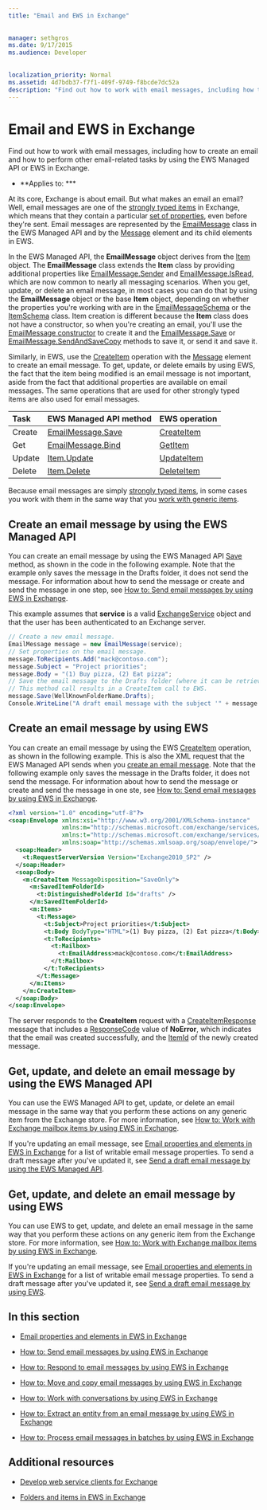 ```yaml
---
title: "Email and EWS in Exchange"
 
 
manager: sethgros
ms.date: 9/17/2015
ms.audience: Developer
 
 
localization_priority: Normal
ms.assetid: 4d7bdb37-f7f1-409f-9749-f8bcde7dc52a
description: "Find out how to work with email messages, including how to create an email and how to perform other email-related tasks by using the EWS Managed API or EWS in Exchange."
---
```


# Email and EWS in Exchange

Find out how to work with email messages, including how to create an email and how to perform other email-related tasks by using the EWS Managed API or EWS in Exchange.
  
 * **Applies to: *** 
  
At its core, Exchange is about email. But what makes an email an email? Well, email messages are one of the [strongly typed items](folders-and-items-in-ews-in-exchange.md#bk_item) in Exchange, which means that they contain a particular [set of properties](email-properties-and-elements-in-ews-in-exchange.md), even before they're sent. Email messages are represented by the [EmailMessage](http://msdn.microsoft.com/en-us/library/microsoft.exchange.webservices.data.emailmessage%28v=exchg.80%29.aspx) class in the EWS Managed API and by the [Message](http://msdn.microsoft.com/library/2400b33c-43b2-4fc2-b6fb-275a99e0e810%28Office.15%29.aspx) element and its child elements in EWS. 
  
In the EWS Managed API, the **EmailMessage** object derives from the [Item](http://msdn.microsoft.com/en-us/library/microsoft.exchange.webservices.data.item%28v=exchg.80%29.aspx) object. The **EmailMessage** class extends the **Item** class by providing additional properties like [EmailMessage.Sender](http://msdn.microsoft.com/en-us/library/microsoft.exchange.webservices.data.emailmessage.sender%28v=exchg.80%29.aspx) and [EmailMessage.IsRead](http://msdn.microsoft.com/en-us/library/office/microsoft.exchange.webservices.data.emailmessage.isread%28v=exchg.80%29.aspx), which are now common to nearly all messaging scenarios. When you get, update, or delete an email message, in most cases you can do that by using the **EmailMessage** object or the base **Item** object, depending on whether the properties you're working with are in the [EmailMessageSchema](http://msdn.microsoft.com/en-us/library/microsoft.exchange.webservices.data.emailmessageschema%28v=exchg.80%29.aspx) or the [ItemSchema](http://msdn.microsoft.com/en-us/library/microsoft.exchange.webservices.data.itemschema%28v=exchg.80%29.aspx) class. Item creation is different because the **Item** class does not have a constructor, so when you're creating an email, you'll use the [EmailMessage constructor](http://msdn.microsoft.com/en-us/library/office/microsoft.exchange.webservices.data.emailmessage.emailmessage%28v=exchg.80%29.aspx) to create it and the [EmailMessage.Save](http://msdn.microsoft.com/en-us/library/microsoft.exchange.webservices.data.emailmessage.save%28v=exchg.80%29.aspx) or [EmailMessage.SendAndSaveCopy](http://msdn.microsoft.com/en-us/library/microsoft.exchange.webservices.data.emailmessage.sendandsavecopy%28v=exchg.80%29.aspx) methods to save it, or send it and save it. 
  
Similarly, in EWS, use the [CreateItem](http://msdn.microsoft.com/library/fe6bb7fc-8918-4e6e-b0a1-b7e0ef44c3d1%28Office.15%29.aspx) operation with the [Message](http://msdn.microsoft.com/library/2400b33c-43b2-4fc2-b6fb-275a99e0e810%28Office.15%29.aspx) element to create an email message. To get, update, or delete emails by using EWS, the fact that the item being modified is an email message is not important, aside from the fact that additional properties are available on email messages. The same operations that are used for other strongly typed items are also used for email messages. 
  
|**Task**|**EWS Managed API method**|**EWS operation**|
|:-----|:-----|:-----|
|Create  <br/> |[EmailMessage.Save](http://msdn.microsoft.com/en-us/library/microsoft.exchange.webservices.data.emailmessage.save%28v=exchg.80%29.aspx) <br/> |[CreateItem](http://msdn.microsoft.com/library/fe6bb7fc-8918-4e6e-b0a1-b7e0ef44c3d1%28Office.15%29.aspx) <br/> |
|Get  <br/> |[EmailMessage.Bind](http://msdn.microsoft.com/en-us/library/microsoft.exchange.webservices.data.emailmessage.bind%28v=exchg.80%29.aspx) <br/> |[GetItem](http://msdn.microsoft.com/library/e8492e3b-1c8d-4b14-8070-9530f8306edd%28Office.15%29.aspx) <br/> |
|Update  <br/> |[Item.Update](http://msdn.microsoft.com/en-us/library/dd635915%28v=exchg.80%29.aspx) <br/> |[UpdateItem](http://msdn.microsoft.com/library/5d027523-e0bc-4da2-b60b-0cb9fc1fdfe4%28Office.15%29.aspx) <br/> |
|Delete  <br/> |[Item.Delete](http://msdn.microsoft.com/en-us/library/dd635072%28v=exchg.80%29.aspx) <br/> |[DeleteItem](http://msdn.microsoft.com/library/3e26c416-fa12-476e-bfd2-5c1f4bb7b348%28Office.15%29.aspx) <br/> |
   
Because email messages are simply [strongly typed items](folders-and-items-in-ews-in-exchange.md#bk_item), in some cases you work with them in the same way that you [work with generic items](how-to-work-with-exchange-mailbox-items-by-using-ews-in-exchange.md). 
  
## Create an email message by using the EWS Managed API
<a name="bk_createewsma"> </a>

You can create an email message by using the EWS Managed API [Save](http://msdn.microsoft.com/en-us/library/microsoft.exchange.webservices.data.emailmessage.save%28v=exchg.80%29.aspx) method, as shown in the code in the following example. Note that the example only saves the message in the Drafts folder, it does not send the message. For information about how to send the message or create and send the message in one step, see [How to: Send email messages by using EWS in Exchange](how-to-send-email-messages-by-using-ews-in-exchange.md).
  
This example assumes that **service** is a valid [ExchangeService](http://msdn.microsoft.com/en-us/library/microsoft.exchange.webservices.data.exchangeservice%28v=exchg.80%29.aspx) object and that the user has been authenticated to an Exchange server. 
  
```cs
// Create a new email message.
EmailMessage message = new EmailMessage(service);
// Set properties on the email message.
message.ToRecipients.Add("mack@contoso.com");
message.Subject = "Project priorities";
message.Body = "(1) Buy pizza, (2) Eat pizza";
// Save the email message to the Drafts folder (where it can be retrieved, updated, and sent at a later time).
// This method call results in a CreateItem call to EWS.
message.Save(WellKnownFolderName.Drafts);
Console.WriteLine("A draft email message with the subject '" + message.Subject + "' has been saved to the Drafts folder.");
```

## Create an email message by using EWS
<a name="bk_createews"> </a>

You can create an email message by using the EWS [CreateItem](http://msdn.microsoft.com/library/fe6bb7fc-8918-4e6e-b0a1-b7e0ef44c3d1%28Office.15%29.aspx) operation, as shown in the following example. This is also the XML request that the EWS Managed API sends when you [create an email message](#bk_createewsma). Note that the following example only saves the message in the Drafts folder, it does not send the message. For information about how to send the message or create and send the message in one ste, see [How to: Send email messages by using EWS in Exchange](how-to-send-email-messages-by-using-ews-in-exchange.md).
  
```XML
<?xml version="1.0" encoding="utf-8"?>
<soap:Envelope xmlns:xsi="http://www.w3.org/2001/XMLSchema-instance"
               xmlns:m="http://schemas.microsoft.com/exchange/services/2006/messages"
               xmlns:t="http://schemas.microsoft.com/exchange/services/2006/types"
               xmlns:soap="http://schemas.xmlsoap.org/soap/envelope/">
  <soap:Header>
    <t:RequestServerVersion Version="Exchange2010_SP2" />
  </soap:Header>
  <soap:Body>
    <m:CreateItem MessageDisposition="SaveOnly">
      <m:SavedItemFolderId>
        <t:DistinguishedFolderId Id="drafts" />
      </m:SavedItemFolderId>
      <m:Items>
        <t:Message>
          <t:Subject>Project priorities</t:Subject>
          <t:Body BodyType="HTML">(1) Buy pizza, (2) Eat pizza</t:Body>
          <t:ToRecipients>
            <t:Mailbox>
              <t:EmailAddress>mack@contoso.com</t:EmailAddress>
            </t:Mailbox>
          </t:ToRecipients>
        </t:Message>
      </m:Items>
    </m:CreateItem>
  </soap:Body>
</soap:Envelope>

```

The server responds to the **CreateItem** request with a [CreateItemResponse](http://msdn.microsoft.com/library/742a46a0-2475-45a0-b44f-90639a3f5a43%28Office.15%29.aspx) message that includes a [ResponseCode](http://msdn.microsoft.com/library/4b84d670-74c9-4d6d-84e7-f0a9f76f0d93%28Office.15%29.aspx) value of **NoError**, which indicates that the email was created successfully, and the [ItemId](http://msdn.microsoft.com/library/3350b597-57a0-4961-8f44-8624946719b4%28Office.15%29.aspx) of the newly created message. 
  
## Get, update, and delete an email message by using the EWS Managed API
<a name="bk_getewsma"> </a>

You can use the EWS Managed API to get, update, or delete an email message in the same way that you perform these actions on any generic item from the Exchange store. For more information, see [How to: Work with Exchange mailbox items by using EWS in Exchange](how-to-work-with-exchange-mailbox-items-by-using-ews-in-exchange.md).
  
If you're updating an email message, see [Email properties and elements in EWS in Exchange](email-properties-and-elements-in-ews-in-exchange.md) for a list of writable email message properties. To send a draft message after you've updated it, see [Send a draft email message by using the EWS Managed API](how-to-send-email-messages-by-using-ews-in-exchange.md#bk_senddraftewsma).
  
## Get, update, and delete an email message by using EWS
<a name="bk_getews"> </a>

You can use EWS to get, update, and delete an email message in the same way that you perform these actions on any generic item from the Exchange store. For more information, see [How to: Work with Exchange mailbox items by using EWS in Exchange](how-to-work-with-exchange-mailbox-items-by-using-ews-in-exchange.md).
  
If you're updating an email message, see [Email properties and elements in EWS in Exchange](email-properties-and-elements-in-ews-in-exchange.md) for a list of writable email message properties. To send a draft message after you've updated it, see [Send a draft email message by using EWS](how-to-send-email-messages-by-using-ews-in-exchange.md#bk_senddraftews).
  
## In this section
<a name="bk_inthissection"> </a>

- [Email properties and elements in EWS in Exchange](email-properties-and-elements-in-ews-in-exchange.md)
    
- [How to: Send email messages by using EWS in Exchange](how-to-send-email-messages-by-using-ews-in-exchange.md)
    
- [How to: Respond to email messages by using EWS in Exchange](how-to-respond-to-email-messages-by-using-ews-in-exchange.md)
    
- [How to: Move and copy email messages by using EWS in Exchange](how-to-move-and-copy-email-messages-by-using-ews-in-exchange.md)
    
- [How to: Work with conversations by using EWS in Exchange](how-to-work-with-conversations-by-using-ews-in-exchange.md)
    
- [How to: Extract an entity from an email message by using EWS in Exchange](how-to-extract-an-entity-from-an-email-message-by-using-ews-in-exchange.md)
    
- [How to: Process email messages in batches by using EWS in Exchange](how-to-process-email-messages-in-batches-by-using-ews-in-exchange.md)
    
## Additional resources
<a name="bk_addresources"> </a>

- [Develop web service clients for Exchange](develop-web-service-clients-for-exchange.md)
    
- [Folders and items in EWS in Exchange](folders-and-items-in-ews-in-exchange.md)
    

